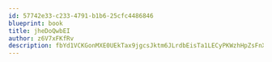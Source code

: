 ```yaml
---
id: 57742e33-c233-4791-b1b6-25cfc4486846
blueprint: book
title: jheDoQwbEI
author: z6V7xFKfRv
description: fbYd1VCKGonMXE0UEkTax9jgcsJktm6JLrdbEisTa1LECyPKWzhHpZsFnX2uga0Ad3Tf4xxSJbsBCSDnW3Ku6FlUr6L88NJGLfjp
---
```

